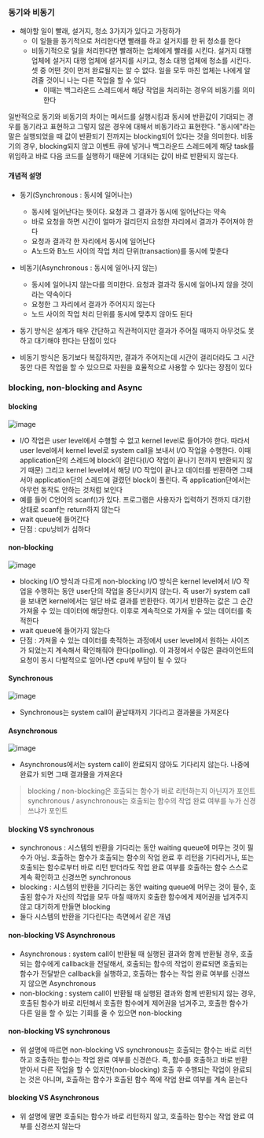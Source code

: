 ### 동기와 비동기
- 해야할 일이 빨래, 설거지, 청소 3가지가 있다고 가정하가
  - 이 일들을 동기적으로 처리한다면 빨래를 하고 설거지를 한 뒤 청소를 한다
  - 비동기적으로 일을 처리한다면 빨래하는 업체에게 빨래를 시킨다. 설거지 대행 업체에 설거지 대행 업체에 설거지를
  시키고, 청소 대행 업체에 청소를 시킨다. 셋 중 어떤 것이 먼저 완료될지는 알 수 없다. 일을 모두 마친 업체는
  나에게 알려줄 것이니 나는 다른 작업을 할 수 있다
    - 이때는 백그라운드 스레드에서 해당 작업을 처리하는 경우의 비동기를 의미한다

일반적으로 동기와 비동기의 차이는 메서드를 실행시킴과 동시에 반환값이 기대되는 경우를 동기라고 표현하고 그렇지
않은 경우에 대해서 비동기라고 표현한다. "동시에"라는 말은 실행되었을 때 값이 반환되기 전까지는 blocking되어 있다는
것을 의미한다. 비동기의 경우, blocking되지 않고 이벤트 큐에 넣거나 백그라운드 스레드에게 해당 task를 위임하고 
바로 다음 코드를 실행하기 때문에 기대되는 값이 바로 반환되지 않는다.

#### 개념적 설명
- 동기(Synchronous : 동시에 일어나는)
  - 동시에 일어난다는 뜻이다. 요청과 그 결과가 동시에 일어난다는 약속
  - 바로 요청을 하면 시간이 얼마가 걸리던지 요청한 자리에서 결과가 주어져야 한다
  - 요청과 결과각 한 자리에서 동시에 일어난다
  - A노드와 B노드 사이의 작업 처리 단위(transaction)를 동시에 맞춘다

- 비동기(Asynchronous : 동시에 일어나지 않는)
  - 동시에 일어나지 않는다를 의미한다. 요청과 결과각 동시에 일어나지 않을 것이라는 약속이다
  - 요청한 그 자리에서 결과가 주어지지 않는다
  - 노드 사이의 작업 처리 단위를 동시에 맞추지 않아도 된다

- 동기 방식은 설계가 매우 간단하고 직관적이지만 결과가 주어질 때까지 아무것도 못하고 대기해야 한다는 단점이 있다
- 비동기 방식은 동기보다 복잡하지만, 결과가 주어지는데 시간이 걸리더라도 그 시간동안 다른 작업을 할 수 있으므로
자원을 효율적으로 사용할 수 있다는 장점이 있다

### blocking, non-blocking and Async

#### blocking
![image](https://user-images.githubusercontent.com/67304980/131362489-b8e6aa99-78df-404e-aa22-466cb8d545ad.png)
- I/O 작업은 user level에서 수행할 수 없고 kernel level로 들어가야 한다. 따라서 user level에서 kernel level로
system call을 보내서 I/O 작업을 수행한다. 이때 application단의 스레드에 block이 걸린다(I/O 작업이 끝나기 전까지
반환되지 않기 때문) 그리고 kernel level에서 해당 I/O 작업이 끝나고 데이터를 반환하면 그때서야 application단의
스레드에 걸렸던 block이 풀린다. 즉 application단에서는 아무런 동작도 안하는 것처럼 보인다
- 예를 들어 C언어의 scanf()가 있다. 프로그램은 사용자가 입력하기 전까지 대기한 상태로 scanf는 return하지 않는다
- wait queue에 들어간다
- 단점 : cpu낭비가 심하다

#### non-blocking
![image](https://user-images.githubusercontent.com/67304980/131363024-743a776a-653c-4779-8b62-2a5d0a45d5d9.png)
- blocking I/O 방식과 다르게 non-blocking I/O 방식은 kernel level에서 I/O 작업을 수행하는 동안 user단의 작업을
중단시키지 않는다. 즉 user가 system call을 보내면 kernel에서는 일단 바로 결과를 반환한다. 여기서 반환하는 값은
그 순간 가져올 수 있는 데이터에 해당한다. 이후로 계속적으로 가져올 수 있는 데이터를 축적한다
- wait queue에 들어가지 않는다
- 단점 : 가져올 수 있는 데이터를 축적하는 과정에서 user level에서 원하는 사이즈가 되었는지 계속해서 확인해줘야
한다(polling). 이 과정에서 수많은 클라이언트의 요청이 동시 다발적으로 일어나면 cpu에 부담이 될 수 있다

#### Synchronous
![image](https://user-images.githubusercontent.com/67304980/131363531-b1d84dfc-3c76-4f79-9d66-a50f9120cc45.png)
- Synchronous는 system call이 끝날때까지 기다리고 결과물을 가져온다

#### Asynchronous
![image](https://user-images.githubusercontent.com/67304980/131363634-2fd54473-92e0-4444-97d4-f8be28c1150f.png)
- Asynchronous에서는 system call이 완료되지 않아도 기다리지 않는다. 나중에 완료가 되면 그때 결과물을 가져온다

> blocking / non-blocking은 호출되는 함수가 바로 리턴하는지 아닌지가 포인트
> synchronous / asynchronous는 호출되는 함수의 작업 완료 여부를 누가 신경쓰냐가 포인트

#### blocking VS synchronous
- synchronous : 시스템의 반환을 기다리는 동안 waiting queue에 머무는 것이 필수가 아님. 호출하는 함수가 호출되는
함수의 작업 완료 후 리턴을 기다리거나, 또는 호출되는 함수로부터 바로 리턴 받더라도 작업 완료 여부를 호출하는 
함수 스스로 계속 확인하고 신경쓰면 synchronous
- blocking : 시스템의 반환을 기다리는 동안 waiting queue에 머무는 것이 필수, 호출된 함수가 자신의 작업을 모두
마칠 때까지 호출한 함수에게 제어권을 넘겨주지 않고 대기하게 만들면 blocking
- 둘다 시스템의 반환을 기다린다는 측면에서 같은 개념

#### non-blocking VS Asynchronous
- Asynchronous : system call이 반환될 때 실행된 결과와 함께 반환될 경우, 호출되는 함수에게 callback을 전달해서,
호출되는 함수의 작업이 완료되면 호출되는 함수가 전달받은 callback을 실행하고, 호출하는 함수는 작업 완료 여부를
신경쓰지 않으면 Asynchronous
- non-blocking : system call이 반환될 때 실행된 결과와 함께 반환되지 않는 경우, 호출된 함수가 바로 리턴해서
호출한 함수에게 제어권을 넘겨주고, 호출한 함수가 다른 일을 할 수 있는 기회를 줄 수 있으면 non-blocking

#### non-blocking VS synchronous
- 위 설명에 따르면 non-blocking VS synchronous는 호출되는 함수는 바로 리턴하고 호출하는 함수는 작업 완료 여부를
신경쓴다. 즉, 함수를 호출하고 바로 반환 받아서 다른 작업을 할 수 있지만(non-blocking) 호출 후 수행되는 작업이
완료되는 것은 아니며, 호출하는 함수가 호출된 함수 쪽에 작업 완료 여부를 계속 묻는다

#### blocking VS Asynchronous
- 위 설명에 딸면 호출되는 함수가 바로 리턴하지 않고, 호출하는 함수는 작업 완료 여부를 신경쓰지 않는다








